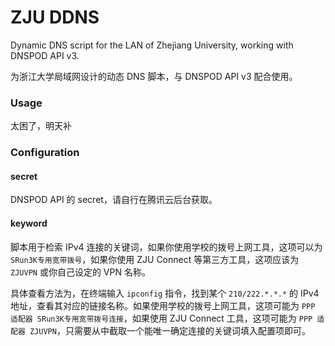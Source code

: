 # ZJU DDNS

Dynamic DNS script for the LAN of Zhejiang University, working with DNSPOD API v3.

为浙江大学局域网设计的动态 DNS 脚本，与 DNSPOD API v3 配合使用。

### Usage

太困了，明天补

### Configuration

#### secret

DNSPOD API 的 secret，请自行在腾讯云后台获取。

#### keyword

脚本用于检索 IPv4 连接的关键词，如果你使用学校的拨号上网工具，这项可以为 `SRun3K专用宽带拨号`，如果你使用 ZJU Connect 等第三方工具，这项应该为 `ZJUVPN` 或你自己设定的 VPN 名称。

具体查看方法为，在终端输入 `ipconfig` 指令，找到某个 `210/222.*.*.*` 的 IPv4 地址，查看其对应的链接名称。如果使用学校的拨号上网工具，这项可能为 `PPP 适配器 SRun3K专用宽带拨号连接`，如果使用 ZJU Connect 工具，这项可能为 `PPP 适配器 ZJUVPN`，只需要从中截取一个能唯一确定连接的关键词填入配置项即可。
